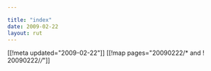 ```yaml
---

title: "index"
date: 2009-02-22
layout: rut
---
```


[[!meta updated="2009-02-22"]]
[[!map pages="20090222/* and ! 20090222/*/*"]]
